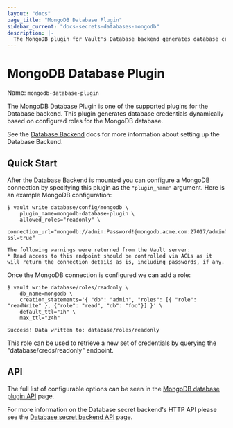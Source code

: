 ```yaml
---
layout: "docs"
page_title: "MongoDB Database Plugin"
sidebar_current: "docs-secrets-databases-mongodb"
description: |-
  The MongoDB plugin for Vault's Database backend generates database credentials to access MongoDB.
---
```


# MongoDB Database Plugin

Name: `mongodb-database-plugin`

The MongoDB Database Plugin is one of the supported plugins for the Database
backend. This plugin generates database credentials dynamically based on
configured roles for the MongoDB database.

See the [Database Backend](/docs/secrets/databases/index.html) docs for more
information about setting up the Database Backend.

## Quick Start

After the Database Backend is mounted you can configure a MongoDB connection
by specifying this plugin as the `"plugin_name"` argument. Here is an example
MongoDB configuration: 

```
$ vault write database/config/mongodb \
    plugin_name=mongodb-database-plugin \
    allowed_roles="readonly" \
    connection_url="mongodb://admin:Password!@mongodb.acme.com:27017/admin?ssl=true" 

The following warnings were returned from the Vault server:
* Read access to this endpoint should be controlled via ACLs as it will return the connection details as is, including passwords, if any.
```

Once the MongoDB connection is configured we can add a role:

```
$ vault write database/roles/readonly \
    db_name=mongodb \
    creation_statements='{ "db": "admin", "roles": [{ "role": "readWrite" }, {"role": "read", "db": "foo"}] }' \
    default_ttl="1h" \
    max_ttl="24h"

Success! Data written to: database/roles/readonly
```

This role can be used to retrieve a new set of credentials by querying the
"database/creds/readonly" endpoint.

## API

The full list of configurable options can be seen in the [MongoDB database
plugin API](/api/secret/databases/mongodb.html) page.

For more information on the Database secret backend's HTTP API please see the [Database secret
backend API](/api/secret/databases/index.html) page.

